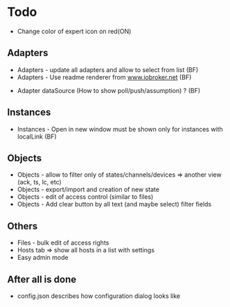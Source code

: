 # Todo

- Change color of expert icon on red(ON)

## Adapters
- Adapters - update all adapters and allow to select from list (BF)
- Adapters - Use readme renderer from www.iobroker.net (BF)
<!-- - Adapters/Instances/Logs - 
  - Hosts could have own icons: system.host.NAME => common.icon and common.color (think about contrast)
    https://github.com/ioBroker/adapter-react/blob/master/src/Components/Utils.js#L925 -->
<!-- - Adapters - add dialog Instal specific version (all entries in news) on "++"
  - cmd  `upgrade NAME@1.6.7` -->
<!-- - Adapters - save in localStorage "close on exit" by cmd dialog -->
<!-- - Adapters in Tile mode show "connectionType": "local/cloud" -->
- Adapter dataSource (How to show poll/push/assumption) ? (BF)

## Instances  
- Instances - Open in new window must be shown only for instances with localLink (BF)
<!-- - Instances - allow to edit CRON/LogLevel/Restart/Name of instance
   - CRON/Restart Use ComplexCron dialog -->
 <!-- - Name edit dialog must have only one line for input and dialog title: 
   - Disable OK Button if no changes -->
<!-- - Instances - Add for compact group icon: auto_awesome_motion -->
<!-- - Instances/List mode - move all info inside of accordeon  -->

## Objects
- Objects - allow to filter only of states/channels/devices => another view (ack, ts, lc, etc)
- Objects - export/import and creation of new state
- Objects - edit of access control (similar to files)
- Objects - Add clear button by all text (and maybe select) filter fields

## Others
- Files - bulk edit of access rights
- Hosts tab => show all hosts in a list with settings
- Easy admin mode

## After all is done
- config.json describes how configuration dialog looks like

